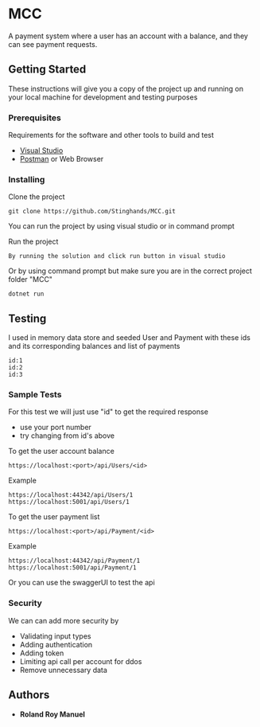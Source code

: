 # MCC

A payment system where a user has an account with a balance, and they can see payment requests.

## Getting Started

These instructions will give you a copy of the project up and running on
your local machine for development and testing purposes

### Prerequisites

Requirements for the software and other tools to build and test
- [Visual Studio](https://visualstudio.microsoft.com/vs/) 
- [Postman](https://www.postman.com/downloads/) or Web Browser


### Installing
Clone the project
 
    git clone https://github.com/Stinghands/MCC.git


You can run the project by using visual studio or in command prompt

Run the project

    By running the solution and click run button in visual studio

Or by using command prompt but make sure you are in the correct project folder "MCC"

    dotnet run


## Testing
I used in memory data store and seeded User and Payment with these ids and its corresponding  balances and list of payments
   
    id:1
    id:2
    id:3
   

### Sample Tests
For this test we will just use "id" to get the required response 
- use your port number
- try changing <id> from id's above



To get the user account balance 

    https://localhost:<port>/api/Users/<id>

Example 

    https://localhost:44342/api/Users/1
    https://localhost:5001/api/Users/1


To get the user payment list

    https://localhost:<port>/api/Payment/<id>

Example 

    https://localhost:44342/api/Payment/1
    https://localhost:5001/api/Payment/1

Or you can use the swaggerUI to test the api



### Security
We can can add more security by

- Validating input types
- Adding authentication 
- Adding token
- Limiting api call per account for ddos
- Remove unnecessary data

### 


## Authors

  - **Roland Roy Manuel** 




